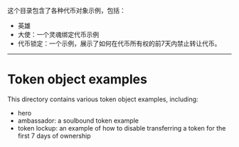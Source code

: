 这个目录包含了各种代币对象示例，包括：
* 英雄
* 大使：一个灵魂绑定代币示例
* 代币锁定：一个示例，展示了如何在代币所有权的前7天内禁止转让代币。


---
# Token object examples

This directory contains various token object examples, including:
* hero
* ambassador: a soulbound token example
* token lockup: an example of how to disable transferring a token for the first 7 days of ownership
